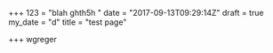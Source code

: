 +++
123 = "blah ghth5h "
date = "2017-09-13T09:29:14Z"
draft = true
my_date = "d"
title = "test page"

+++
 wgreger
